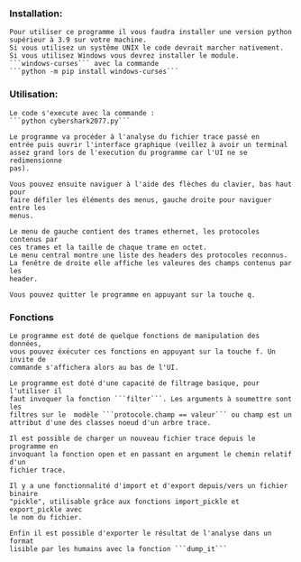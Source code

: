 ### Installation:

    Pour utiliser ce programme il vous faudra installer une version python supérieur à 3.9 sur votre machine.
    Si vous utilisez un systême UNIX le code devrait marcher nativement.
    Si vous utilisez Windows vous devrez installer le module.
    ```windows-curses``` avec la commande
    ```python -m pip install windows-curses```

### Utilisation:

    Le code s'execute avec la commande :
    ```python cybershark2077.py```

    Le programme va procéder à l'analyse du fichier trace passé en
    entrée puis ouvrir l'interface graphique (veillez à avoir un terminal
    assez grand lors de l'execution du programme car l'UI ne se redimensionne
    pas).

    Vous pouvez ensuite naviguer à l'aide des flèches du clavier, bas haut pour
    faire défiler les éléments des menus, gauche droite pour naviguer entre les
    menus.

    Le menu de gauche contient des trames ethernet, les protocoles contenus par
    ces trames et la taille de chaque trame en octet.
    Le menu central montre une liste des headers des protocoles reconnus.
    La fenêtre de droite elle affiche les valeures des champs contenus par les
    header.

    Vous pouvez quitter le programme en appuyant sur la touche q.

### Fonctions

    Le programme est doté de quelque fonctions de manipulation des données,
    vous pouvez éxécuter ces fonctions en appuyant sur la touche f. Un invite de
    commande s'affichera alors au bas de l'UI.

    Le programme est doté d'une capacité de filtrage basique, pour l'utiliser il
    faut invoquer la fonction ```filter```. Les arguments à soumettre sont les
    filtres sur le  modèle ```protocole.champ == valeur``` ou champ est un
    attribut d'une des classes noeud d'un arbre trace.

    Il est possible de charger un nouveau fichier trace depuis le programme en
    invoquant la fonction open et en passant en argument le chemin relatif d'un
    fichier trace.

    Il y a une fonctionnalité d'import et d'export depuis/vers un fichier  binaire
    "pickle", utilisable grâce aux fonctions import_pickle et export_pickle avec
    le nom du fichier.

    Enfin il est possible d'exporter le résultat de l'analyse dans un format
    lisible par les humains avec la fonction ```dump_it```
